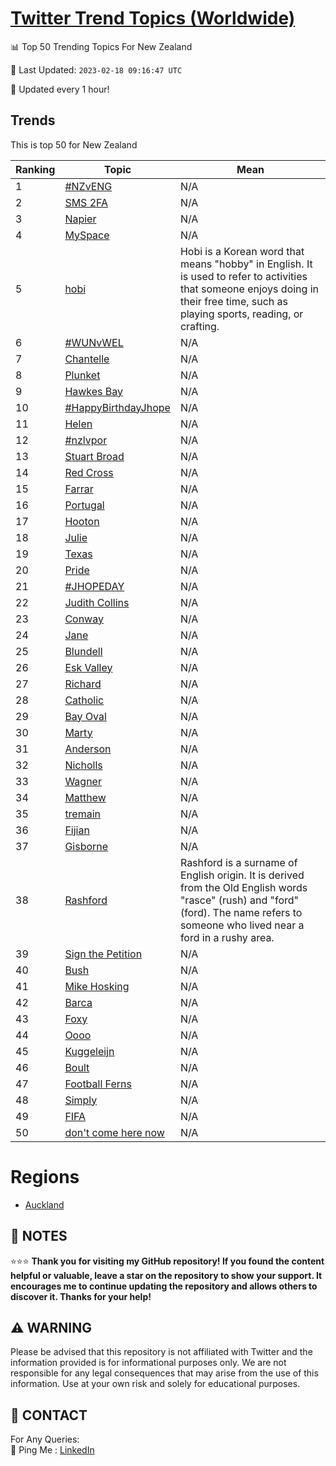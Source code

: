 [Twitter Trend Topics (Worldwide)](https://github.com/ErcinDedeoglu/Twitter-Trend-Topics)
==========


📊 Top 50 Trending Topics For New Zealand

📆 Last Updated: `2023-02-18 09:16:47 UTC`

🔧 Updated every 1 hour!


## Trends

This is top 50 for New Zealand

| Ranking | Topic | Mean |
| ------- | ------------ | ------------ |
| 1 | [#NZvENG](http://twitter.com/search?q=%23NZvENG) | N/A |
| 2 | [SMS 2FA](http://twitter.com/search?q=SMS+2FA) | N/A |
| 3 | [Napier](http://twitter.com/search?q=Napier) | N/A |
| 4 | [MySpace](http://twitter.com/search?q=MySpace) | N/A |
| 5 | [hobi](http://twitter.com/search?q=hobi) | Hobi is a Korean word that means "hobby" in English. It is used to refer to activities that someone enjoys doing in their free time, such as playing sports, reading, or crafting. |
| 6 | [#WUNvWEL](http://twitter.com/search?q=%23WUNvWEL) | N/A |
| 7 | [Chantelle](http://twitter.com/search?q=Chantelle) | N/A |
| 8 | [Plunket](http://twitter.com/search?q=Plunket) | N/A |
| 9 | [Hawkes Bay](http://twitter.com/search?q=Hawkes+Bay) | N/A |
| 10 | [#HappyBirthdayJhope](http://twitter.com/search?q=%23HappyBirthdayJhope) | N/A |
| 11 | [Helen](http://twitter.com/search?q=Helen) | N/A |
| 12 | [#nzlvpor](http://twitter.com/search?q=%23nzlvpor) | N/A |
| 13 | [Stuart Broad](http://twitter.com/search?q=Stuart+Broad) | N/A |
| 14 | [Red Cross](http://twitter.com/search?q=Red+Cross) | N/A |
| 15 | [Farrar](http://twitter.com/search?q=Farrar) | N/A |
| 16 | [Portugal](http://twitter.com/search?q=Portugal) | N/A |
| 17 | [Hooton](http://twitter.com/search?q=Hooton) | N/A |
| 18 | [Julie](http://twitter.com/search?q=Julie) | N/A |
| 19 | [Texas](http://twitter.com/search?q=Texas) | N/A |
| 20 | [Pride](http://twitter.com/search?q=Pride) | N/A |
| 21 | [#JHOPEDAY](http://twitter.com/search?q=%23JHOPEDAY) | N/A |
| 22 | [Judith Collins](http://twitter.com/search?q=Judith+Collins) | N/A |
| 23 | [Conway](http://twitter.com/search?q=Conway) | N/A |
| 24 | [Jane](http://twitter.com/search?q=Jane) | N/A |
| 25 | [Blundell](http://twitter.com/search?q=Blundell) | N/A |
| 26 | [Esk Valley](http://twitter.com/search?q=Esk+Valley) | N/A |
| 27 | [Richard](http://twitter.com/search?q=Richard) | N/A |
| 28 | [Catholic](http://twitter.com/search?q=Catholic) | N/A |
| 29 | [Bay Oval](http://twitter.com/search?q=Bay+Oval) | N/A |
| 30 | [Marty](http://twitter.com/search?q=Marty) | N/A |
| 31 | [Anderson](http://twitter.com/search?q=Anderson) | N/A |
| 32 | [Nicholls](http://twitter.com/search?q=Nicholls) | N/A |
| 33 | [Wagner](http://twitter.com/search?q=Wagner) | N/A |
| 34 | [Matthew](http://twitter.com/search?q=Matthew) | N/A |
| 35 | [tremain](http://twitter.com/search?q=tremain) | N/A |
| 36 | [Fijian](http://twitter.com/search?q=Fijian) | N/A |
| 37 | [Gisborne](http://twitter.com/search?q=Gisborne) | N/A |
| 38 | [Rashford](http://twitter.com/search?q=Rashford) | Rashford is a surname of English origin. It is derived from the Old English words "rasce" (rush) and "ford" (ford). The name refers to someone who lived near a ford in a rushy area. |
| 39 | [Sign the Petition](http://twitter.com/search?q=Sign+the+Petition) | N/A |
| 40 | [Bush](http://twitter.com/search?q=Bush) | N/A |
| 41 | [Mike Hosking](http://twitter.com/search?q=Mike+Hosking) | N/A |
| 42 | [Barca](http://twitter.com/search?q=Barca) | N/A |
| 43 | [Foxy](http://twitter.com/search?q=Foxy) | N/A |
| 44 | [Oooo](http://twitter.com/search?q=Oooo) | N/A |
| 45 | [Kuggeleijn](http://twitter.com/search?q=Kuggeleijn) | N/A |
| 46 | [Boult](http://twitter.com/search?q=Boult) | N/A |
| 47 | [Football Ferns](http://twitter.com/search?q=Football+Ferns) | N/A |
| 48 | [Simply](http://twitter.com/search?q=Simply) | N/A |
| 49 | [FIFA](http://twitter.com/search?q=FIFA) | N/A |
| 50 | [don't come here now](http://twitter.com/search?q=don%27t+come+here+now) | N/A |



# Regions

* [Auckland](</New Zealand/Auckland.md>)



## 📝 NOTES

⭐⭐⭐ **Thank you for visiting my GitHub repository! If you found the content helpful or valuable, leave a star on the repository to show your support. It encourages me to continue updating the repository and allows others to discover it. Thanks for your help!**


## ⚠️ WARNING

Please be advised that this repository is not affiliated with Twitter and the information provided is for informational purposes only. We are not responsible for any legal consequences that may arise from the use of this information. Use at your own risk and solely for educational purposes.


## 📨 CONTACT

 For Any Queries:  
            🏓 Ping Me : [LinkedIn](https://www.linkedin.com/in/ercindedeoglu/)
